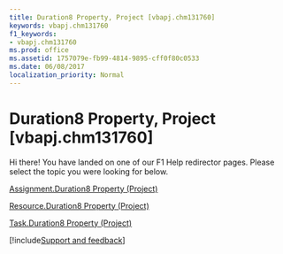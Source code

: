 ```yaml
---
title: Duration8 Property, Project [vbapj.chm131760]
keywords: vbapj.chm131760
f1_keywords:
- vbapj.chm131760
ms.prod: office
ms.assetid: 1757079e-fb99-4814-9895-cff0f80c0533
ms.date: 06/08/2017
localization_priority: Normal
---
```



# Duration8 Property, Project [vbapj.chm131760]

Hi there! You have landed on one of our F1 Help redirector pages. Please select the topic you were looking for below.

[Assignment.Duration8 Property (Project)](http://msdn.microsoft.com/library/0be92dfc-bfa2-629f-b7a0-65643ad5902e%28Office.15%29.aspx)

[Resource.Duration8 Property (Project)](http://msdn.microsoft.com/library/7305d9da-68d2-25e8-b83f-593f5c3ed861%28Office.15%29.aspx)

[Task.Duration8 Property (Project)](http://msdn.microsoft.com/library/dbe9b6a2-6502-f9f5-62a1-bd5b553dd44c%28Office.15%29.aspx)

[!include[Support and feedback](~/includes/feedback-boilerplate.md)]